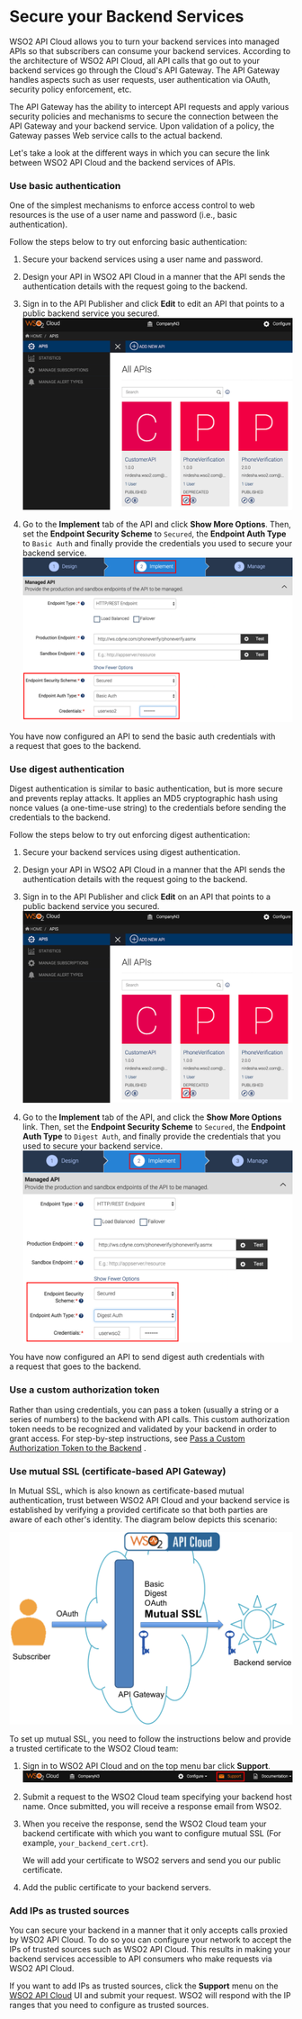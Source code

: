 # Secure your Backend Services

WSO2 API Cloud allows you to turn your backend services into managed
APIs so that subscribers can consume your backend services.
According to the architecture of WSO2 API Cloud, all API calls that go
out to your backend services go through the Cloud's API Gateway. The API
Gateway handles aspects such as user requests, user authentication via OAuth, security policy enforcement, etc.

The API Gateway has the ability to intercept API requests and apply
various security policies and mechanisms to secure the connection
between the API Gateway and your backend service. Upon validation of a
policy, the Gateway passes Web service calls to the actual backend.

Let's take a look at the different ways in which you can
secure the link between WSO2 API Cloud and the backend services of
APIs.


### Use basic authentication

One of the simplest mechanisms to enforce access control to web resources is
the use of a user name and password (i.e., basic authentication).

Follow the steps below to try out enforcing basic authentication:

1.  Secure your backend services using a user name and password.

2.  Design your API in WSO2 API Cloud in a manner that the API sends
    the authentication details with the request going to the
    backend.

3.  Sign in to the API Publisher and click **Edit** to edit an API
    that points to a public backend service you secured.  
    ![](../../assets/img/learn/backend-integration/edit-an-api.png)

4.  Go to the **Implement** tab of the API and click **Show More
    Options**. Then, set the **Endpoint Security Scheme** to
    `Secured`, the **Endpoint Auth Type** to
    `Basic Auth` and finally provide the credentials you
    used to secure your backend service.  
    ![](../../assets/img/learn/backend-integration/set-endpoint-security.png)  

You have now configured an API to send the basic auth credentials with
a request that goes to the backend.

### Use digest authentication

Digest authentication is similar to basic authentication, but is more
secure and prevents replay attacks. It applies an MD5 cryptographic
hash using nonce values (a one-time-use string) to the credentials
before sending the credentials to the backend.

Follow the steps below to try out enforcing digest authentication:

1.  Secure your backend services using digest authentication.

2.  Design your API in WSO2 API Cloud in a manner that the API sends
    the authentication details with the request going to the
    backend.

3.  Sign in to the API Publisher and click **Edit** on an API
    that points to a public backend service you secured.  
    ![](../../assets/img/learn/backend-integration/edit-an-api.png) 

4.  Go to the **Implement** tab of the API, and click the **Show More
    Options** link. Then, set the **Endpoint Security Scheme** to
    `Secured`, the **Endpoint Auth Type** to
    `Digest Auth`, and finally provide the credentials that you
    used to secure your backend service.  
    ![](../../assets/img/learn/backend-integration/set-digest-auth.png)  

You have now configured an API to send digest auth credentials with
a request that goes to the backend.

### Use a custom authorization token

Rather than using credentials, you can pass a token (usually a string or
a series of numbers) to the backend with API calls. This custom
authorization token needs to be recognized and validated by your
backend in order to grant access. For step-by-step instructions, see
[Pass a Custom Authorization Token to the
Backend](../pass-a-custom-authorization-token-to-the-backend) .

### Use mutual SSL (certificate-based API Gateway)

In Mutual SSL, which is also known as certificate-based mutual authentication,
trust between WSO2 API Cloud and your backend service is established by
verifying a provided certificate so that both parties are aware of each
other's identity. The diagram below depicts this scenario:

![](../../assets/img/learn/backend-integration/mutual-ssl.png) 

To set up mutual SSL, you need to follow the instructions below and provide a trusted certificate to the WSO2 Cloud team:

1.  Sign in to WSO2 API Cloud and on the top menu bar click **Support**.  
    ![](../../assets/img/learn/backend-integration/support.png)

2.  Submit a request to the WSO2 Cloud team specifying your backend host name. Once submitted, you will receive a response email from WSO2. 

3.  When you receive the response, send the WSO2 Cloud team your
    backend certificate with which you want to configure mutual SSL
    (For example, `your_backend_cert.crt`).

    We will add your certificate to WSO2 servers and send you our public
    certificate.
    
4.  Add the public certificate to your backend servers.

### Add IPs as trusted sources

You can secure your backend in a manner that it only accepts calls
proxied by WSO2 API Cloud. To do so you can configure your network to accept the IPs of
trusted sources such as WSO2 API Cloud. This results in making your backend services
accessible to API consumers who make requests via WSO2 API Cloud.

If you want to add IPs as trusted sources, click the **Support** menu on the [WSO2 API
Cloud](http://wso2.com/cloud/api-cloud) UI and submit your
request. WSO2 will respond with the IP ranges that you need to configure as trusted sources.
